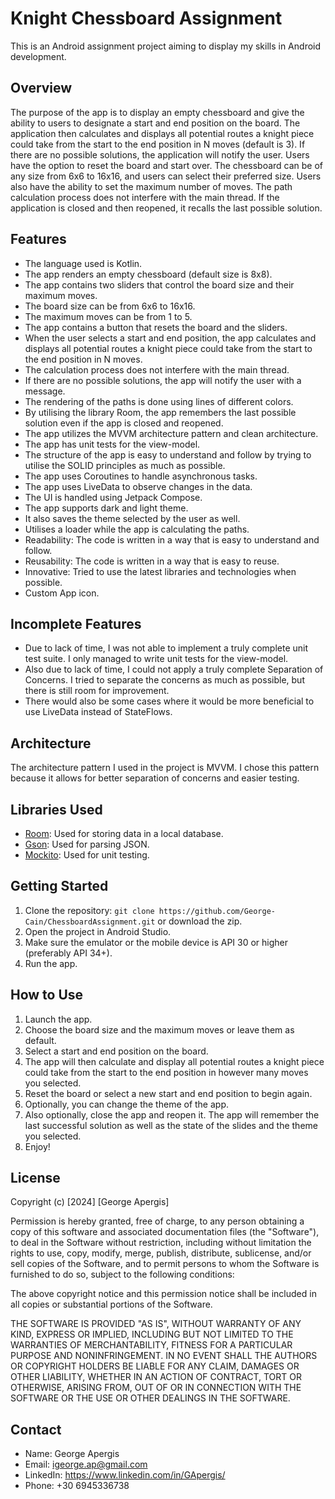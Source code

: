 # Knight Chessboard Assignment

This is an Android assignment project aiming to display my skills in Android development.

## Overview

The purpose of the app is to display an empty chessboard and give the ability to users to
designate a start and end position on the board. The application then calculates and displays
all potential routes a knight piece could take from the start to the end position in N moves
(default is 3). If there are no possible solutions, the application will notify the user.
Users have the option to reset the board and start over. The chessboard can be of any size from
6x6 to 16x16, and users can select their preferred size. Users also have the ability to set the
maximum number of moves. The path calculation process does not interfere with the main thread.
If the application is closed and then reopened, it recalls the last possible solution.

## Features

- The language used is Kotlin.
- The app renders an empty chessboard (default size is 8x8).
- The app contains two sliders that control the board size and their maximum moves.
- The board size can be from 6x6 to 16x16.
- The maximum moves can be from 1 to 5.
- The app contains a button that resets the board and the sliders.
- When the user selects a start and end position, the app calculates and displays all potential
  routes a knight piece could take from the start to the end position in N moves.
- The calculation process does not interfere with the main thread.
- If there are no possible solutions, the app will notify the user with a message.
- The rendering of the paths is done using lines of different colors.
- By utilising the library Room, the app remembers the last possible solution even if the app is
  closed and reopened.
- The app utilizes the MVVM architecture pattern and clean architecture.
- The app has unit tests for the view-model.
- The structure of the app is easy to understand and follow by trying to utilise the SOLID 
  principles as much as possible.
- The app uses Coroutines to handle asynchronous tasks.
- The app uses LiveData to observe changes in the data.
- The UI is handled using Jetpack Compose.
- The app supports dark and light theme.
- It also saves the theme selected by the user as well.
- Utilises a loader while the app is calculating the paths.
- Readability: The code is written in a way that is easy to understand and follow.
- Reusability: The code is written in a way that is easy to reuse.
- Innovative: Tried to use the latest libraries and technologies when possible.
- Custom App icon.

## Incomplete Features

- Due to lack of time, I was not able to implement a truly complete unit test suite. I only managed
  to write unit tests for the view-model.
- Also due to lack of time, I could not apply a truly complete Separation of Concerns. I tried to
  separate the concerns as much as possible, but there is still room for improvement.
- There would also be some cases where it would be more beneficial to use LiveData instead of
  StateFlows.

## Architecture

The architecture pattern I used in the project is MVVM. I chose this pattern
because it allows for better separation of concerns and easier testing.

## Libraries Used

- [Room](https://developer.android.com/jetpack/androidx/releases/room): Used for storing data in a local database.
- [Gson](https://github.com/google/gson): Used for parsing JSON.
- [Mockito](https://site.mockito.org/): Used for unit testing.

## Getting Started

1. Clone the repository: `git clone https://github.com/George-Cain/ChessboardAssignment.git` or download the zip.
2. Open the project in Android Studio.
3. Make sure the emulator or the mobile device is API 30 or higher (preferably API 34+).
4. Run the app.

## How to Use

1. Launch the app.
2. Choose the board size and the maximum moves or leave them as default.
3. Select a start and end position on the board.
4. The app will then calculate and display all potential routes a knight piece could take from the
   start to the end position in however many moves you selected.
5. Reset the board or select a new start and end position to begin again. 
6. Optionally, you can change the theme of the app. 
7. Also optionally, close the app and reopen it. The app will remember the last successful solution 
   as well as the state of the slides and the theme you selected. 
8. Enjoy!

## License

Copyright (c) [2024] [George Apergis]

Permission is hereby granted, free of charge, to any person obtaining a copy
of this software and associated documentation files (the "Software"), to deal
in the Software without restriction, including without limitation the rights
to use, copy, modify, merge, publish, distribute, sublicense, and/or sell
copies of the Software, and to permit persons to whom the Software is
furnished to do so, subject to the following conditions:

The above copyright notice and this permission notice shall be included in all
copies or substantial portions of the Software.

THE SOFTWARE IS PROVIDED "AS IS", WITHOUT WARRANTY OF ANY KIND, EXPRESS OR
IMPLIED, INCLUDING BUT NOT LIMITED TO THE WARRANTIES OF MERCHANTABILITY,
FITNESS FOR A PARTICULAR PURPOSE AND NONINFRINGEMENT. IN NO EVENT SHALL THE
AUTHORS OR COPYRIGHT HOLDERS BE LIABLE FOR ANY CLAIM, DAMAGES OR OTHER
LIABILITY, WHETHER IN AN ACTION OF CONTRACT, TORT OR OTHERWISE, ARISING FROM,
OUT OF OR IN CONNECTION WITH THE SOFTWARE OR THE USE OR OTHER DEALINGS IN THE
SOFTWARE.

## Contact

- Name: George Apergis
- Email: igeorge.ap@gmail.com
- LinkedIn: https://www.linkedin.com/in/GApergis/
- Phone: +30 6945336738

